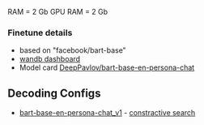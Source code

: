 RAM = 2 Gb
GPU RAM = 2 Gb

### Finetune details
- based on "facebook/bart-base"
- [wandb dashboard](https://wandb.ai/dimweb/persona_bot_2/runs/28akcwik/overview?workspace=user-dimweb)
- Model card [DeepPavlov/bart-base-en-persona-chat](https://huggingface.co/DeepPavlov/bart-base-en-persona-chat)

## Decoding Configs
- [bart-base-en-persona-chat_v1](../bart-base-en-persona-chat_v1.json) - [constractive search](https://huggingface.co/blog/introducing-csearch)
